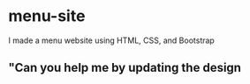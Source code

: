 # menu-site
I made a menu website using HTML, CSS, and Bootstrap
## "Can you help me by updating the design
